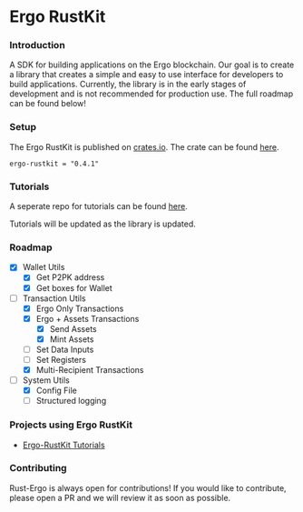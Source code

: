 # Ergo RustKit

### Introduction

A SDK for building applications on the Ergo blockchain. Our goal is to create a library that creates a simple and easy to use interface for developers to build applications. Currently, the library is in the early stages of development and is not recommended for production use. The full roadmap can be found below!

### Setup

The Ergo RustKit is published on [crates.io](https://crates.io/). The crate can be found [here](https://crates.io/crates/ergo-rustkit).

```
ergo-rustkit = "0.4.1"
```

### Tutorials

A seperate repo for tutorials can be found [here](https://github.com/rust-ergo/rustkit-tutorials).

Tutorials will be updated as the library is updated.

### Roadmap

- [X] Wallet Utils
  - [X] Get P2PK address
  - [X] Get boxes for Wallet
- [ ] Transaction Utils
  - [X] Ergo Only Transactions
  - [X] Ergo + Assets Transactions
    - [X] Send Assets
    - [X] Mint Assets
  - [ ] Set Data Inputs
  - [ ] Set Registers
  - [X] Multi-Recipient Transactions
- [ ] System Utils
  - [X] Config File
  - [ ] Structured logging 

### Projects using Ergo RustKit

- [Ergo-RustKit Tutorials](https://github.com/rust-ergo/rustkit-tutorials)

### Contributing

Rust-Ergo is always open for contributions! If you would like to contribute, please open a PR and we will review it as soon as possible.